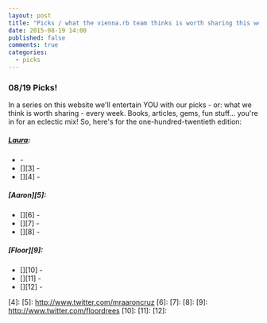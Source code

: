 ```yaml
---
layout: post
title: "Picks / what the vienna.rb team thinks is worth sharing this week"
date: 2015-08-19 14:00
published: false
comments: true
categories:
  - picks
---
```


### 08/19 Picks!

In a series on this website we'll entertain YOU with our picks - or: what we think is worth sharing - every week.
Books, articles, gems, fun stuff... you're in for an eclectic mix! So, here's for the one-hundred-twentieth edition:

##### [Laura][1]:
- [][2] -
- [][3] -
- [][4] -

##### [Aaron][5]:
- [][6] -
- [][7] -
- [][8] -


##### [Floor][9]:
- [][10] -
- [][11] - 
- [][12] - 


[1]: http://www.twitter.com/alicetragedy
[2]:
[3]:
[4]:
[5]: http://www.twitter.com/mraaroncruz
[6]:
[7]:
[8]:
[9]: http://www.twitter.com/floordrees
[10]:
[11]: 
[12]: 
